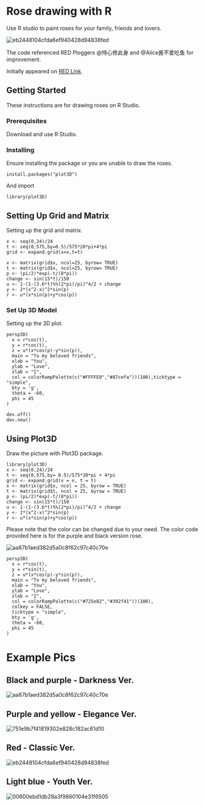 # Rose drawing with R

Use R studio to paint roses for your family, friends and lovers.

![eb2448104cfda6ef940428d94838fed](https://github.com/user-attachments/assets/2a34191c-2c3d-407e-b92a-132519b578d8)

The code referenced RED Ploggers @恃心修此身 and @Alice酱不爱吃鱼 for improvement.

Initially appeared on
[RED Link](http://xhslink.com/a/1WN9P3fBr96Z).

## Getting Started

These instructions are for drawing roses on R Studio.

### Prerequisites

Download and use R Studio.

### Installing

Ensure installing the package or you are unable to draw the roses. 

    install.packages("plot3D")

And import

    library(plot3D)

## Setting Up Grid and Matrix

Setting up the grid and matrix.

    x <- seq(0,24)/24
    t <- seq(0,575,by=0.5)/575*20*pi+4*pi
    grid <- expand.grid(x=x,t=t)

    x <- matrix(grid$x, ncol=25, byrow= TRUE)
    t <- matrix(grid$x, ncol=25, byrow= TRUE)
    p <- (pi/2)*exp(-t/(8*pi))
    change <- sin(15*t)/150
    u <- 1-(1-(3.6*t)%%(2*pi)/pi)^4/2 + change
    y <- 2*(x^2-x)^2*sin(p)
    r <- u*(x*sin(p)+y*cos(p))

  ### Set Up 3D Model

Setting up the 3D plot.

    persp3D(
      x = r*cos(t),
      y = r*cos(t),
      z = u*(x*cos(p)-y*sin(p)),
      main = "To my beloved friends",
      xlab = "You",
      ylab = "Love",
      zlab = "I",
      col = colorRampPalette(c("#FFFFE0","#87cefa"))(100),ticktype = "simple",
      bty = 'g',
      theta = -60,
      phi = 45
    )
    
    dev.off()
    dev.new()

## Using Plot3D

Draw the picture with Plot3D package.

    library(plot3D)
    x <- seq(0,24)/24
    t <- seq(0,575,by= 0.5)/575*20*pi + 4*pi
    grid <- expand.grid(x = x, t = t)
    x <- matrix(grid$x, ncol = 25, byrow = TRUE)
    t <- matrix(grid$t, ncol = 25, byrow = TRUE)
    p <- (pi/2)*exp(-t/(8*pi))
    change <- sin(15*t)/150
    u <- 1-(1-(3.6*t)%%(2*pi)/pi)^4/2 + change
    y <- 2*(x^2-x)^2*sin(p)
    r <- u*(x*sin(p)+y*cos(p))

Please note that the color can be changed due to your need. The color code provided here is for the purple and black version rose.


![aa87b1aed382d5a0c8f62c97c40c70e](https://github.com/user-attachments/assets/68aa0e55-48b1-4629-8b0a-e4bd9ddf9016)





    persp3D(
      x = r*cos(t),
      y = r*sin(t),
      z = u*(x*cos(p)-y*sin(p)),
      main = "To my beloved friends",
      xlab = "You",
      ylab = "Love",
      zlab = "I",
      col = colorRampPalette(c("#725e82","#392f41"))(100),
      colkey = FALSE,
      ticktype = "simple",
      bty = 'g',
      theta = -60,
      phi = 45
    )



# Example Pics

## Black and purple - Darkness Ver.
![aa87b1aed382d5a0c8f62c97c40c70e](https://github.com/user-attachments/assets/5f68fc81-f8b4-4325-ad55-0b3a10c5b384)

## Purple and yellow - Elegance Ver.
![751e9b7f41819302e828c182ac61d10](https://github.com/user-attachments/assets/dc1d7c03-29fd-40c5-8b35-e5f280a6a8c2)

## Red - Classic Ver.
![eb2448104cfda6ef940428d94838fed](https://github.com/user-attachments/assets/9806dd28-7ec4-484e-a7ea-f0891be6124a)

## Light blue - Youth Ver.
![00600ebd1db28a3f9860104e31f6505](https://github.com/user-attachments/assets/9a921871-51a4-4268-a2ed-49688f504c7c)
